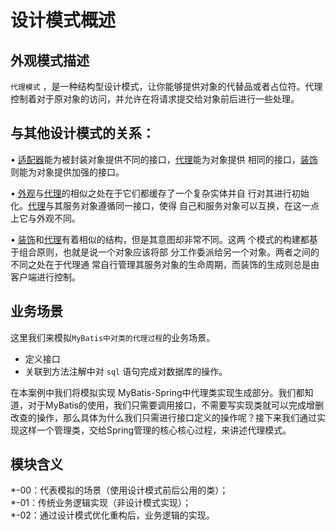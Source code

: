 # 设计模式概述

## 外观模式描述

`代理模式` ，是一种结构型设计模式，让你能够提供对象的代替品或者占位符。代理控制着对于原对象的访问，并允许在将请求提交给对象前后进行一些处理。

## 与其他设计模式的关系：

• [适配器]()能为被封装对象提供不同的接口，[代理]()能为对象提供 相同的接口，[装饰]()则能为对象提供加强的接口。

• [外观]()与[代理]()的相似之处在于它们都缓存了一个复杂实体并自 行对其进行初始化。[代理]()与其服务对象遵循同一接口，使得 自己和服务对象可以互换，在这一点上它与外观不同。

 • [装饰]()和[代理]()有着相似的结构，但是其意图却非常不同。这两 个模式的构建都基于组合原则，也就是说一个对象应该将部 分工作委派给另一个对象。两者之间的不同之处在于代理通 常自行管理其服务对象的生命周期，而装饰的生成则总是由 客户端进行控制。

## 业务场景

这里我们来模拟`MyBatis中对类的代理过程`的业务场景。

- 定义接口 
- 关联到方法注解中对 `sql` 语句完成对数据库的操作。

在本案例中我们将模拟实现 MyBatis-Spring中代理类实现生成部分。我们都知道，对于MyBatis的使用，我们只需要调用接口，不需要写实现类就可以完成增删改查的操作，那么具体为什么我们只需进行接口定义的操作呢？接下来我们通过实现这样一个管理类，交给Spring管理的核心核心过程，来讲述代理模式。

## 模块含义

*-00：代表模拟的场景（使用设计模式前后公用的类）；  
*-01：传统业务逻辑实现（非设计模式实现）；  
*-02：通过设计模式优化重构后，业务逻辑的实现。
